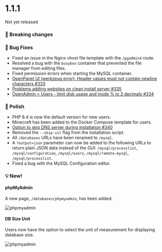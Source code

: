 # 1.1.1

Not yet released


### 🚀 Breaking changes


### 🐛 Bug Fixes
- Fixed an issue in the Nginx vhost file template with the `/pgadmin4` route.
- Resolved a bug with the `busybox` container that prevented the file manager from editing files.
- Fixed permission errors when starting the MySQL container.
- [OpenPanel UI (werkzeug error): Header values must not contain newline characters #333](https://github.com/stefanpejcic/OpenPanel/issues/333)
- [Problems adding websites on clean install server #335](https://github.com/stefanpejcic/OpenPanel/issues/335)
- [OpenAdmin > Users - limit disk usage and inode % to 2 decimals #334](https://github.com/stefanpejcic/OpenPanel/issues/334)

### 💅 Polish
- PHP 8.4 is now the default version for new users.
- Minecraft has been added to the Docker Compose template for users.
- [Option to skip DNS server during installation #340](https://github.com/stefanpejcic/OpenPanel/issues/340)
- Removed the `--skip-ssl` flag from the installation script.
- All `/databases` URLs have been renamed to `/mysql`.
- A `?output=json` parameter can now be added to the following URLs to return plain JSON data instead of the GUI: `/mysql/processlist`, `/mysql/configuration`, `/mysql/users`, `/mysql/remote-mysql`, `/mysql/processlist`.
- Fixed a bug with the MySQL Configuration editor.


### 💡 New!

#### phpMyAdmin

A new page, `/databases/phpmyadmin`, has been added:

![phpmyadmin](https://i.postimg.cc/8TqVvXrJ/2025-03-05-17-19.png)

#### DB Size Unit

Users now have the option to select the unit of measurement for displaying database size.

![phpmyadmin](https://i.postimg.cc/rpjgMGZk/2025-03-05-19-47.png)
